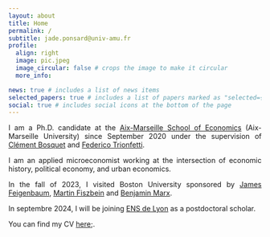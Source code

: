 ```yaml
---
layout: about
title: Home
permalink: /
subtitle: jade.ponsard@univ-amu.fr
profile:
  align: right
  image: pic.jpeg
  image_circular: false # crops the image to make it circular
  more_info:

news: true # includes a list of news items
selected_papers: true # includes a list of papers marked as "selected={true}"
social: true # includes social icons at the bottom of the page
---
```

<p align="justify"> I am a Ph.D. candidate at the <a href="https://www.amse-aixmarseille.fr/en" target="_blank">Aix-Marseille School of Economics</a> (Aix-Marseille University) since September 2020 under the supervision of <a href="https://sites.google.com/site/clementbosquet/" target="_blank">Clément Bosquet</a> and <a href="https://trionfetti.wordpress.com/" target="_blank">Federico Trionfetti</a>.  </p>

<p align="justify"> I am an applied microeconomist working at the intersection of economic history, political economy, and urban economics.</p>

<p align="justify"> In the fall of 2023, I visited Boston University sponsored by <a href="https://jamesfeigenbaum.github.io/" target="_blank">James Feigenbaum</a>, <a href="https://sites.google.com/site/martinfiszbein/" target="_blank">Martin Fiszbein</a> and <a href="https://sites.google.com/view/bmarx/home" target="_blank">Benjamin Marx</a>.</p>

<p align="justify"> In septembre 2024, I will be joining <a href="https://www.ens-lyon.fr/en/" target="_blank">ENS de Lyon</a> as a postdoctoral scholar.</p>

<p align="justify"> You can find my CV <a href="https://drive.google.com/file/d/1K3CIDJjsAcUNMzH6fM8w1C_rVRA-JvuF/view?usp=sharing" target="_blank">here</a>;.</p>

